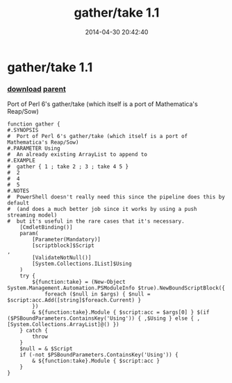 ﻿---
pid:            5131
parent:         5119
children:       
poster:         Public Domain
title:          gather/take 1.1
date:           2014-04-30 20:42:40
description:    Port of Perl 6's gather/take (which itself is a port of Mathematica's Reap/Sow)
format:         posh
---

# gather/take 1.1

### [download](5131.ps1) [parent](5119.md) 

Port of Perl 6's gather/take (which itself is a port of Mathematica's Reap/Sow)

```posh
function gather {
#.SYNOPSIS
#  Port of Perl 6's gather/take (which itself is a port of Mathematica's Reap/Sow)
#.PARAMETER Using
#  An already existing ArrayList to append to
#.EXAMPLE
#  gather { 1 ; take 2 ; 3 ; take 4 5 }
#  2
#  4
#  5
#.NOTES
#  PowerShell doesn't really need this since the pipeline does this by default
#  (and does a much better job since it works by using a push streaming model)
#  but it's useful in the rare cases that it's necessary.
	[CmdletBinding()]
	param(
		[Parameter(Mandatory)]
		[scriptblock]$Script
,
		[ValidateNotNull()]
		[System.Collections.IList]$Using
	)
	try {
		${function:take} = (New-Object System.Management.Automation.PSModuleInfo $true).NewBoundScriptBlock({
			foreach ($null in $args) { $null = $script:acc.Add([string]$foreach.Current) }
		})
		& ${function:take}.Module { $script:acc = $args[0] } $(if ($PSBoundParameters.ContainsKey('Using')) { ,$Using } else { ,[System.Collections.ArrayList]@() })
	} catch {
		throw
	}
	$null = & $Script
	if (-not $PSBoundParameters.ContainsKey('Using')) {
		& ${function:take}.Module { $script:acc }
	}
}
```
